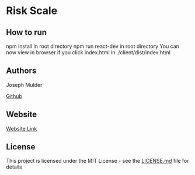 # Risk Scale

## How to run

npm install in root directory
npm run react-dev in root directory
You can now view in browser if you click index.html in ./client/dist/index.html

## Authors

Joseph Mulder

[Github](https://github.com/JosephMulder)


## Website 

[Website Link](http://riskscale.s3-website-us-east-1.amazonaws.com/)

## License

This project is licensed under the MIT License - see the [LICENSE.md](LICENSE.md) file for details
